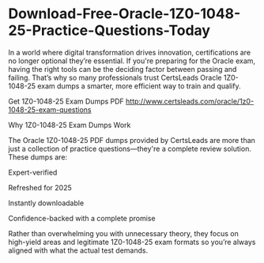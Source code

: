 # Download-Free-Oracle-1Z0-1048-25-Practice-Questions-Today
In a world where digital transformation drives innovation, certifications are no longer optional they’re essential. If you're preparing for the Oracle exam, having the right tools can be the deciding factor between passing and failing. That’s why so many professionals trust CertsLeads Oracle 1Z0-1048-25 exam dumps a smarter, more efficient way to train and qualify.

Get 1Z0-1048-25 Exam Dumps PDF http://www.certsleads.com/oracle/1z0-1048-25-exam-questions

Why 1Z0-1048-25 Exam Dumps Work

The Oracle 1Z0-1048-25 PDF dumps provided by CertsLeads are more than just a collection of practice questions—they're a complete review solution. These dumps are:

Expert-verified

Refreshed for 2025

Instantly downloadable

 Confidence-backed with a complete promise

Rather than overwhelming you with unnecessary theory, they focus on high-yield areas and legitimate 1Z0-1048-25 exam formats so you’re always aligned with what the actual test demands.

 
